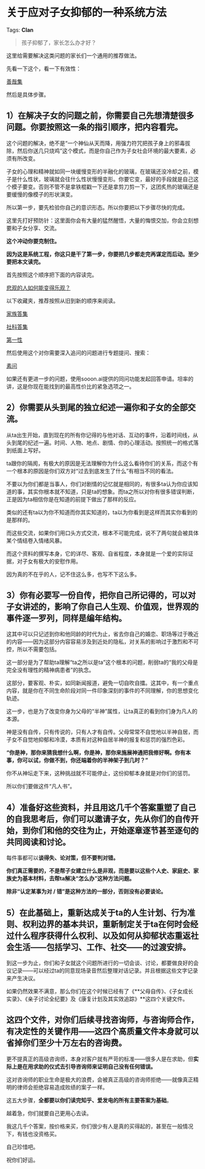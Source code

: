 # 关于应对子女抑郁的一种系统方法

Tags: **Clan**

> 孩子抑郁了，家长怎么办才好？



这里给需要解决这类问题的家长们一个通用的推荐做法。

先看一下这个，看一下有效性：

[善哉集](https://zhuanlan.zhihu.com/p/638890684)  


然后是具体步骤。

1）在解决子女的问题之前，你需要自己先想清楚很多问题。你要按照这一条的指引顺序，把内容看完。
----------------------------------------------

这个问题的解决，绝不是“一个神仙从天而降，用强力符咒把孩子身上的邪毒拔除，然后你送几只烧鸡”这个模式，而是你自己作为子女社会环境的最大要素，必须有所改变。

子女的心理和精神就如同一块缓慢变形的半融化的玻璃，在玻璃还没冷却之前，模子是什么性状，玻璃就会往什么性状慢慢变形。你要它变，最好的手段就是自己这个模子要变。否则不管不是拿铁棍戳一下还是拿剪刀剪一下，这团炙热的玻璃还是要缓慢的像模子的形状演变。

所以第一步，要先检验你自己的意识形态。所以你要把以下步骤尽快的完成。

这里先打好预防针：这里面你会有大量的猛然醒悟，大量的悔恨交加，你会立刻想要和子女分享、交流。

**这个冲动你要克制住。**

**因为这是系统工程，你这只是干了第一步，你要把几步都走完再谋定而后动。至少要把本文读完。**

  


首先按照这个顺序把下面的内容读完。

[悲观的人如何能变得乐观？](https://www.zhihu.com/question/266034365/answer/557697304)  


以下收藏夹，推荐按照从旧到新的顺序来阅读。

[家族答集](https://zhihu.com/collection/378738313)  


[社科答集](https://zhihu.com/collection/304176992)  


[第一性](https://zhihu.com/collection/369876193)  
  


然后使用这个对你需要深入追问的问题进行专题提问、搜索：

[素问](https://link.zhihu.com/?target=https%3A//sooon.ai/)  


如果还有更进一步的问题，使用sooon.ai提供的同问功能发起回答申请。坦率的讲，这是你现在能找到的最高性价比的紧急选项之一。

2）你需要从头到尾的独立纪述一遍你和子女的全部交流。
--------------------------

从ta出生开始，直到现在的所有你记得的与他对话、互动的事件，沿着时间线，从头到尾的纪述一遍。时间、人物、地点、剧情、你的心理活动。按照统一的格式落到纸面上写好。

ta跟你的隔阂，有极大的原因是无法理解你为什么这么看待你们的关系，而这个有一个根本的原因是你们双方对“过去到底发生了什么”有相当不同的看法。

不要以为你们都是当事人，你们对剧情的记忆就是相同的，有很多ta认为你应该知道的事，其实你根本就不知道，只是ta的想象。而ta之所以对你有很多错误判断，正是因为ta相信你是在知道的前提下做出了那样的反应。

类似的还有ta以为你不知道而你其实知道的，ta以为你看到是这样而其实你看到的是那样的。

而这些交流，如果你们用口头方式交流，根本不可能完成，说不了两句就会被具体某个情结卷入情绪风暴。

而这个资料的撰写本身，它的详尽、客观、自省程度，本身就是一个爱的实际证据，对子女有极大的安慰作用。

因为真的不在乎的人，记不住这么多，也写不下这么多。

3）你有必要写一份自传，把你自己所记得的，可以对子女讲述的，影响了你自己人生观、价值观，世界观的事件逐一罗列，同样是编年结构。
---------------------------------------------------------------

这其中可以只记述到你和他同龄的时代为止，省去你自己的婚恋、职场等过于晚近的内容——因为这部分内容容易涉及到近处的隐私，对关系的影响过于激烈和不可控，所以不需要包括。

这一部分是为了帮助ta理解“ta之所以是ta”这个根本的问题，削弱ta的“我的父母是完全没有理性的精神病患者”的执念。

这部分，要客观、朴实，如同新闻报道，避免一切自吹自擂。这其中，有一个重点内容，就是你在不同生命阶段对同一件印象深刻的事件的不同理解，你的思想变化轨迹。

这一步，也是为了改变你身为父母的“半神”属性，让ta真正的看到你们身为凡人的本源。

神是没有自传，只有传说的，只有人才有自传。父母常常不自觉地以半神自居，而子女不自觉地抑郁和冷漠，本质有对这种自居半神的报复和惩罚的强烈色彩。

**“你是神，那你来猜我想什么啊，你是神，那你来施展神通把我修好啊。你有本事，你可以试，你做不到，你还端着你的半神架子到几时？”**

你不从神坛走下来，这种挑战就不可能停止，这份抑郁本身就是对你们的惩罚。

所以你们要做这件“凡人书”。

  


4）准备好这些资料，并且用这几千个答案重塑了自己的自我思考后，你们可以邀请子女，先从你们的自传开始，到你们和他的交往为止，开始逐章逐节甚至逐句的共同阅读和讨论。
--------------------------------------------------------------------------------

每件事都可以**谈得失、论对策，但不要判对错。**

**你们真正需要的，不是帮子女建立什么是非观，而是要以这些个人史、家庭史、家族史为基本材料，去帮ta解决“怎么办”这种方法问题。**

**除非“认定某事为对 / 错”是这种方法的一部分，否则没有必要谈论。**

  


5）在此基础上，重新达成关于ta的人生计划、行为准则、权利边界的基本共识，重新制定关于ta在何时会经过什么程序获得什么权利、以及如何从抑郁状态重返社会生活——包括学习、工作、社交——的过渡安排。
-------------------------------------------------------------------------------------------------

到这一步为止，你们和子女就这个问题所进行的一切会谈、讨论，都要做良好的会议记录——可以经过ta的同意现场录音然后整理对话记录。并且根据这些文字记录来产生决议。

如果仍然效果不满意，那么你们在这个时候已经有了《**父母自传》、《子女成长实录》、《亲子讨论全纪要》及《康复计划及其实效追踪》**这四个关键文件。

这四个文件，对你们后续寻找咨询师，与咨询师合作，有决定性的关键作用——**这四个高质量文件本身就可以省掉你们至少十万左右的咨询费。**
-------------------------------------------------------------------

更不提真正的高级咨询师，本身对客户就有严苛的标准——很多人是在求助，但**实际上是在用求助的仪式去引导咨询师来证明自己没有任何错误。**

这对咨询师的职业生命是极大的浪费，会被真正高级的咨询师拒绝——就像真正精明的律师会拒绝容易造成败绩的案子一样。

  


  


这五大步骤，**全都要以你们读完知乎、爱发电的所有主要答案为基础**。

越着急，你们就要自己更用心去读。

  


我这几千个答案，按价格来买，你们很少有人是真的买得起的，甚至在一般情况下，有钱也没资格买。

自己珍惜吧。

  


  


祝你们好运。



